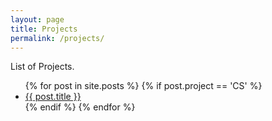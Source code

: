 ```yaml
---
layout: page
title: Projects
permalink: /projects/
---
```


List of Projects.

<ul>
  {% for post in site.posts %}
    {% if post.project == 'CS' %}
        <li>
        <a href="{{ post.url }}">{{ post.title }}</a>
        </li>
    {% endif %}
  {% endfor %}
</ul>


